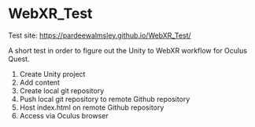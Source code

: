 # WebXR_Test

Test site: https://pardeewalmsley.github.io/WebXR_Test/

A short test in order to figure out the Unity to WebXR workflow for Oculus Quest.

1. Create Unity project
2. Add content
3. Create local git repository
4. Push local git repository to remote Github repository
5. Host index.html on remote Github repository
6. Access via Oculus browser
